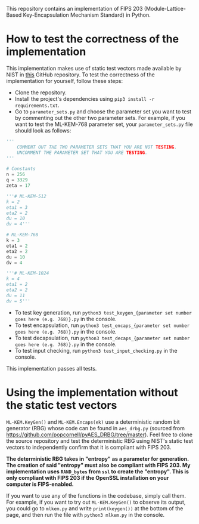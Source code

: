 This repository contains an implementation of FIPS 203 (Module-Lattice-Based Key-Encapsulation Mechanism Standard) in Python. 

# How to test the correctness of the implementation
This implementation makes use of static test vectors made available by NIST in [this](https://github.com/usnistgov/ACVP-Server/tree/master/gen-val/json-files) GitHub repository. To test the correctness of the implementation for yourself, follow these steps:
- Clone the repository.
- Install the project's dependencies using `pip3 install -r requirements.txt`.
- Go to `parameter_sets.py` and choose the parameter set you want to test by commenting out the other two parameter sets. For example, if you want to test the ML-KEM-768 parameter set, your `parameter_sets.py` file should look as follows:

```python
'''
    COMMENT OUT THE TWO PARAMETER SETS THAT YOU ARE NOT TESTING.
    UNCOMMENT THE PARAMETER SET THAT YOU ARE TESTING.
'''

# Constants
n = 256
q = 3329
zeta = 17

'''# ML-KEM-512
k = 2
eta1 = 3
eta2 = 2
du = 10
dv = 4'''

# ML-KEM-768
k = 3
eta1 = 2
eta2 = 2
du = 10
dv = 4

'''# ML-KEM-1024
k = 4
eta1 = 2
eta2 = 2
du = 11
dv = 5'''
```
- To test key generation, run `python3 test_keygen_{parameter set number goes here (e.g. 768)}.py` in the console.
- To test encapsulation, run `python3 test_encaps_{parameter set number goes here (e.g. 768)}.py` in the console.
- To test decapsulation, run `python3 test_decaps_{parameter set number goes here (e.g. 768)}.py` in the console.
- To test input checking, run `python3 test_input_checking.py` in the console.

This implementation passes all tests.

# Using the implementation without the static test vectors
```ML-KEM.KeyGen()``` and ```ML-KEM.Encaps(ek)``` use a deterministic random bit generator (RBG) whose code can be found in ```aes_drbg.py``` (sourced from https://github.com/popcornell/pyAES_DRBG/tree/master). Feel free to clone the source repository and test the deterministic RBG using NIST's static test vectors to independently confirm that it is compliant with FIPS 203. 

**The deterministic RBG takes in "entropy" as a parameter for generation. The creation of said "entropy" must also be compliant with FIPS 203. My implementation uses ```RAND_bytes``` from ```ssl``` to create the "entropy". This is only compliant with FIPS 203 if the OpenSSL installation on your computer is FIPS-enabled.**

If you want to use any of the functions in the codebase, simply call them. For example, if you want to try out `ML-KEM.KeyGen()` to observe its output, you could go to `mlkem.py` and write `print(keygen())` at the bottom of the page, and then run the file with `python3 mlkem.py` in the console. 
